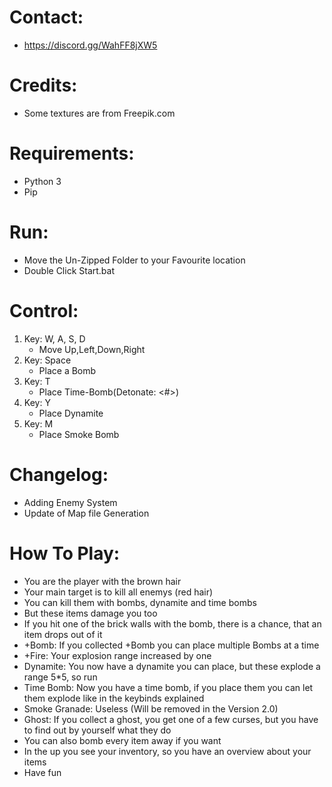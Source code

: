 # Contact:
- https://discord.gg/WahFF8jXW5 

# Credits:
- Some textures are from Freepik.com

# Requirements:
- Python 3
- Pip

# Run:
- Move the Un-Zipped Folder to your Favourite location
- Double Click Start.bat

# Control:
1. Key: W, A, S, D
    - Move Up,Left,Down,Right
2. Key: Space
    - Place a Bomb
3. Key: T
    - Place Time-Bomb(Detonate: <#>)
4. Key: Y
    - Place Dynamite
5. Key: M
    - Place Smoke Bomb

# Changelog:
- Adding Enemy System
- Update of Map file Generation

# How To Play:
- You are the player with the brown hair
- Your main target is to kill all enemys (red hair)
- You can kill them with bombs, dynamite and time bombs
- But these items damage you too
- If you hit one of the brick walls with the bomb, there is a chance, that an item drops out of it
- +Bomb: If you collected +Bomb you can place multiple Bombs at a time
- +Fire: Your explosion range increased by one
- Dynamite: You now have a dynamite you can place, but these explode a range 5*5, so run
- Time Bomb: Now you have a time bomb, if you place them you can let them explode like in the keybinds explained
- Smoke Granade: Useless (Will be removed in the Version 2.0)
- Ghost: If you collect a ghost, you get one of a few curses, but you have to find out by yourself what they do
- You can also bomb every item away if you want
- In the up you see your inventory, so you have an overview about your items
- Have fun
